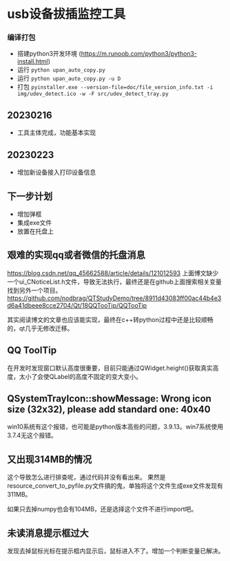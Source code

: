 # usb设备拔插监控工具

### 编译打包
- 搭建python3开发环境 (https://m.runoob.com/python3/python3-install.html)
- 运行 `python upan_auto_copy.py`
- 运行 `python upan_auto_copy.py -u D`
- 打包 `pyinstaller.exe --version-file=doc/file_version_info.txt -i img/udev_detect.ico -w -F src/udev_detect_tray.py`

## 20230216
- 工具主体完成，功能基本实现

## 20230223
- 增加新设备接入打印设备信息

## 下一步计划
- 增加弹框
- 集成exe文件
- 放置在托盘上

## 艰难的实现qq或者微信的托盘消息
https://blog.csdn.net/qq_45662588/article/details/121012593
上面博文缺少一个ui_CNoticeList.h文件，导致无法执行，最终还是在github上面搜索相关变量找到另外一个项目。
https://github.com/nodbrag/QTStudyDemo/tree/8911d43083ff00ac44b4e3d6a41dbeee8cce2704/Qt/18QQTooTip/QQTooTip

其实阅读博文的文章也应该能实现，最终在c++转python过程中还是比较顺畅的，qt几乎无修改迁移。

## QQ ToolTip
在开发时发现窗口默认高度很重要，目前只能通过QWidget.height()获取真实高度，太小了会使QLabel的高度不固定的变大变小。

## QSystemTrayIcon::showMessage: Wrong icon size (32x32), please add standard one: 40x40
win10系统有这个报错，也可能是python版本高些的问题，3.9.13。win7系统使用3.7.4无这个报错。

## 又出现314MB的情况
这个导致怎么进行排查呢，通过代码并没有看出来。
果然是resource_convert_to_pyfile.py文件搞的鬼，单独将这个文件生成exe文件发现有311MB。

如果只去掉numpy也会有104MB，还是选择这个文件不进行import吧。

## 未读消息提示框过大
发现去掉鼠标光标在提示框内显示后，鼠标进入不了。增加一个判断变量已解决。